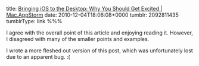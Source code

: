 title: [Bringing iOS to the Desktop: Why You Should Get Excited | Mac.AppStorm](http://mac.appstorm.net/general/opinion/bringing-ios-to-the-desktop-why-you-should-get-excited/)
date: 2010-12-04T18:06:08+0000
tumblr: 2092811435
tumblrType: link
%%%

I agree with the overall point of this article and enjoying reading it. However, I disagreed with many of the smaller points and examples. 

I wrote a more fleshed out version of this post, which was unfortunately lost due to an apparent bug. :(
